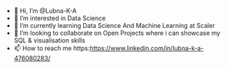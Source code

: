 - 👋 Hi, I’m @Lubna-K-A
- 👀 I’m interested in Data Science
- 🌱 I’m currently learning Data Science And Machine Learning at Scaler
- 💞️ I’m looking to collaborate on Open Projects where i can showcase my SQL & visualisation skills
- 📫 How to reach me https:https://www.linkedin.com/in/lubna-k-a-476080283/
  
<!---
Lubna-K-A/Lubna-K-A is a ✨ special ✨ repository because its `README.md` (this file) appears on your GitHub profile.
You can click the Preview link to take a look at your changes.
--->
